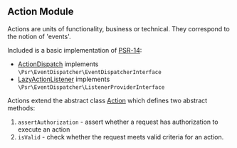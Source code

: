 ## Action Module

Actions are units of functionality, business or technical. They correspond to the notion of 'events'.

Included is a basic implementation of [PSR-14](https://www.php-fig.org/psr/psr-14/):
- [ActionDispatch](/src/Application/ActionDispatch.php) implements `\Psr\EventDispatcher\EventDispatcherInterface`
- [LazyActionListener](/src/Application/LazyActionListener.php) implements `\Psr\EventDispatcher\ListenerProviderInterface`

Actions extend the abstract class [Action](/src/Application/Action.php) which defines two abstract methods:
1. `assertAuthorization` - assert whether a request has authorization to execute an action
2. `isValid` - check whether the request meets valid criteria for an action.
